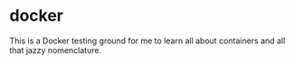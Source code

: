 # docker
This is a Docker testing ground for me to learn all about containers and all that jazzy nomenclature.
